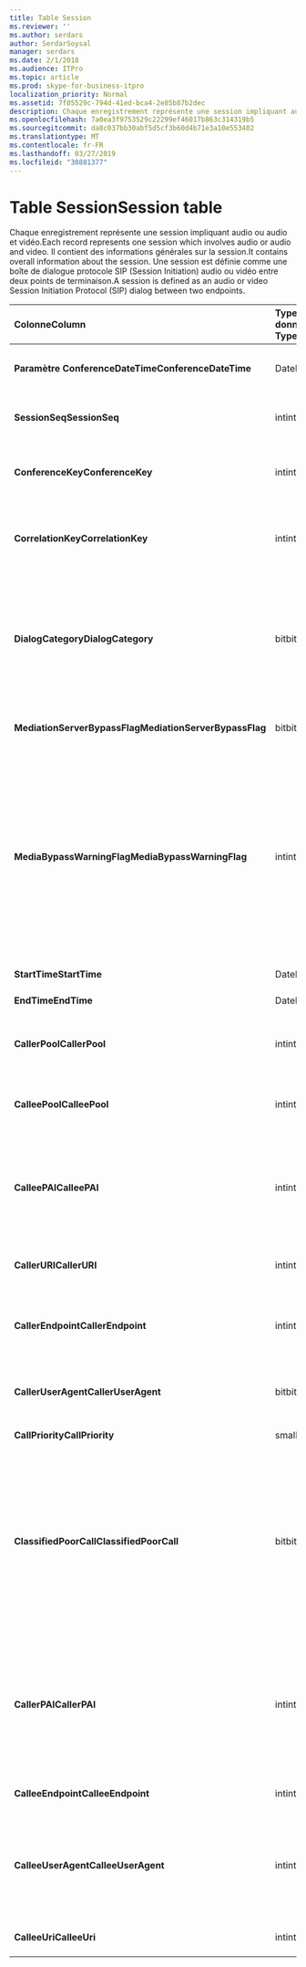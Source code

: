 ```yaml
---
title: Table Session
ms.reviewer: ''
ms.author: serdars
author: SerdarSoysal
manager: serdars
ms.date: 2/1/2018
ms.audience: ITPro
ms.topic: article
ms.prod: skype-for-business-itpro
localization_priority: Normal
ms.assetid: 7f05529c-794d-41ed-bca4-2e85b87b2dec
description: Chaque enregistrement représente une session impliquant audio ou audio et vidéo. Il contient des informations générales sur la session. Une session est définie comme une boîte de dialogue protocole SIP (Session Initiation) audio ou vidéo entre deux points de terminaison.
ms.openlocfilehash: 7a0ea3f9753529c22299ef46017b863c314319b5
ms.sourcegitcommit: da8c037bb30abf5d5cf3b60d4b71e3a10e553402
ms.translationtype: MT
ms.contentlocale: fr-FR
ms.lasthandoff: 03/27/2019
ms.locfileid: "30881377"
---
```

# <a name="session-table"></a><span data-ttu-id="80cdb-105">Table Session</span><span class="sxs-lookup"><span data-stu-id="80cdb-105">Session table</span></span>
 
<span data-ttu-id="80cdb-106">Chaque enregistrement représente une session impliquant audio ou audio et vidéo.</span><span class="sxs-lookup"><span data-stu-id="80cdb-106">Each record represents one session which involves audio or audio and video.</span></span> <span data-ttu-id="80cdb-107">Il contient des informations générales sur la session.</span><span class="sxs-lookup"><span data-stu-id="80cdb-107">It contains overall information about the session.</span></span> <span data-ttu-id="80cdb-108">Une session est définie comme une boîte de dialogue protocole SIP (Session Initiation) audio ou vidéo entre deux points de terminaison.</span><span class="sxs-lookup"><span data-stu-id="80cdb-108">A session is defined as an audio or video Session Initiation Protocol (SIP) dialog between two endpoints.</span></span>
  
|<span data-ttu-id="80cdb-109">**Colonne**</span><span class="sxs-lookup"><span data-stu-id="80cdb-109">**Column**</span></span>|<span data-ttu-id="80cdb-110">**Type de données**</span><span class="sxs-lookup"><span data-stu-id="80cdb-110">**Data Type**</span></span>|<span data-ttu-id="80cdb-111">**Clé/Index**</span><span class="sxs-lookup"><span data-stu-id="80cdb-111">**Key/Index**</span></span>|<span data-ttu-id="80cdb-112">**Détails**</span><span class="sxs-lookup"><span data-stu-id="80cdb-112">**Details**</span></span>|
|:-----|:-----|:-----|:-----|
|<span data-ttu-id="80cdb-113">**Paramètre ConferenceDateTime**</span><span class="sxs-lookup"><span data-stu-id="80cdb-113">**ConferenceDateTime**</span></span> <br/> |<span data-ttu-id="80cdb-114">DateHeure</span><span class="sxs-lookup"><span data-stu-id="80cdb-114">datetime</span></span>  <br/> |<span data-ttu-id="80cdb-115">Principal</span><span class="sxs-lookup"><span data-stu-id="80cdb-115">Primary</span></span>  <br/> |<span data-ttu-id="80cdb-116">Référencé à partir de la [table de la boîte de dialogue](dialog.md).</span><span class="sxs-lookup"><span data-stu-id="80cdb-116">Referenced from the [Dialog table](dialog.md).</span></span>  <br/> |
|<span data-ttu-id="80cdb-117">**SessionSeq**</span><span class="sxs-lookup"><span data-stu-id="80cdb-117">**SessionSeq**</span></span> <br/> |<span data-ttu-id="80cdb-118">int</span><span class="sxs-lookup"><span data-stu-id="80cdb-118">int</span></span>  <br/> |<span data-ttu-id="80cdb-119">Principal</span><span class="sxs-lookup"><span data-stu-id="80cdb-119">Primary</span></span>  <br/> |<span data-ttu-id="80cdb-120">Référencé à partir de la [table de la boîte de dialogue](dialog.md).</span><span class="sxs-lookup"><span data-stu-id="80cdb-120">Referenced from the [Dialog table](dialog.md).</span></span>  <br/> |
|<span data-ttu-id="80cdb-121">**ConferenceKey**</span><span class="sxs-lookup"><span data-stu-id="80cdb-121">**ConferenceKey**</span></span> <br/> |<span data-ttu-id="80cdb-122">int</span><span class="sxs-lookup"><span data-stu-id="80cdb-122">int</span></span>  <br/> |<span data-ttu-id="80cdb-123">Étrangère</span><span class="sxs-lookup"><span data-stu-id="80cdb-123">Foreign</span></span>  <br/> |<span data-ttu-id="80cdb-124">Clé de conférence.</span><span class="sxs-lookup"><span data-stu-id="80cdb-124">Conference key.</span></span> <span data-ttu-id="80cdb-125">Référencé à partir de la [table de conférence](conference.md).</span><span class="sxs-lookup"><span data-stu-id="80cdb-125">Referenced from the [Conference table](conference.md).</span></span>  <br/> |
|<span data-ttu-id="80cdb-126">**CorrelationKey**</span><span class="sxs-lookup"><span data-stu-id="80cdb-126">**CorrelationKey**</span></span> <br/> |<span data-ttu-id="80cdb-127">int</span><span class="sxs-lookup"><span data-stu-id="80cdb-127">int</span></span>  <br/> |<span data-ttu-id="80cdb-128">Étrangère</span><span class="sxs-lookup"><span data-stu-id="80cdb-128">Foreign</span></span>  <br/> |<span data-ttu-id="80cdb-129">Clé de corrélation.</span><span class="sxs-lookup"><span data-stu-id="80cdb-129">Correlation key.</span></span> <span data-ttu-id="80cdb-130">Référencé à partir de la [table SessionCorrelation](sessioncorrelation.md).</span><span class="sxs-lookup"><span data-stu-id="80cdb-130">Referenced from the [SessionCorrelation table](sessioncorrelation.md).</span></span>  <br/> |
|<span data-ttu-id="80cdb-131">**DialogCategory**</span><span class="sxs-lookup"><span data-stu-id="80cdb-131">**DialogCategory**</span></span> <br/> |<span data-ttu-id="80cdb-132">bit</span><span class="sxs-lookup"><span data-stu-id="80cdb-132">bit</span></span>  <br/> | <br/> |<span data-ttu-id="80cdb-133">Catégorie de la boîte de dialogue ; 0 est Skype pour Business Server vers le serveur de médiation ; 1 est le serveur de médiation vers branche de passerelle PSTN.</span><span class="sxs-lookup"><span data-stu-id="80cdb-133">Dialog category; 0 is Skype for Business Server to Mediation Server leg; 1 is Mediation Server to PSTN gateway leg.</span></span>  <br/> |
|<span data-ttu-id="80cdb-134">**MediationServerBypassFlag**</span><span class="sxs-lookup"><span data-stu-id="80cdb-134">**MediationServerBypassFlag**</span></span> <br/> |<span data-ttu-id="80cdb-135">bit</span><span class="sxs-lookup"><span data-stu-id="80cdb-135">bit</span></span>  <br/> ||<span data-ttu-id="80cdb-136">Indicateur signalant si l’appel a été contourné ou non.</span><span class="sxs-lookup"><span data-stu-id="80cdb-136">Flag indicating if the call was bypassed or not.</span></span>  <br/> |
|<span data-ttu-id="80cdb-137">**MediaBypassWarningFlag**</span><span class="sxs-lookup"><span data-stu-id="80cdb-137">**MediaBypassWarningFlag**</span></span> <br/> |<span data-ttu-id="80cdb-138">int</span><span class="sxs-lookup"><span data-stu-id="80cdb-138">int</span></span>  <br/> ||<span data-ttu-id="80cdb-139">Ce champ, s’il est présent, indique pourquoi un appel a été contourné pas même si le contournement de média ID correspondant.</span><span class="sxs-lookup"><span data-stu-id="80cdb-139">This field, if present, indicates why a call was not bypassed even if the bypass IDs matched.</span></span> <span data-ttu-id="80cdb-140">Skype pour Business Server, une seule valeur est définie.</span><span class="sxs-lookup"><span data-stu-id="80cdb-140">For Skype for Business Server, only one value is defined.</span></span>  <br/> <span data-ttu-id="80cdb-141">0 x 0001 - ID de contournement inconnu pour la carte réseau par défaut.</span><span class="sxs-lookup"><span data-stu-id="80cdb-141">0x0001 - Unknown bypass ID for Default network adapter.</span></span>  <br/> |
|<span data-ttu-id="80cdb-142">**StartTime**</span><span class="sxs-lookup"><span data-stu-id="80cdb-142">**StartTime**</span></span> <br/> |<span data-ttu-id="80cdb-143">DateHeure</span><span class="sxs-lookup"><span data-stu-id="80cdb-143">datetime</span></span>  <br/> | <br/> |<span data-ttu-id="80cdb-144">Heure de début d’appel.</span><span class="sxs-lookup"><span data-stu-id="80cdb-144">Call start time.</span></span>  <br/> |
|<span data-ttu-id="80cdb-145">**EndTime**</span><span class="sxs-lookup"><span data-stu-id="80cdb-145">**EndTime**</span></span> <br/> |<span data-ttu-id="80cdb-146">DateHeure</span><span class="sxs-lookup"><span data-stu-id="80cdb-146">datetime</span></span>  <br/> | <br/> |<span data-ttu-id="80cdb-147">Heure de fin de l’appel.</span><span class="sxs-lookup"><span data-stu-id="80cdb-147">Call end time.</span></span>  <br/> |
|<span data-ttu-id="80cdb-148">**CallerPool**</span><span class="sxs-lookup"><span data-stu-id="80cdb-148">**CallerPool**</span></span> <br/> |<span data-ttu-id="80cdb-149">int</span><span class="sxs-lookup"><span data-stu-id="80cdb-149">int</span></span>  <br/> |<span data-ttu-id="80cdb-150">Étrangère</span><span class="sxs-lookup"><span data-stu-id="80cdb-150">Foreign</span></span>  <br/> |<span data-ttu-id="80cdb-151">Le pool de l’appelant.</span><span class="sxs-lookup"><span data-stu-id="80cdb-151">The pool of the caller.</span></span> <span data-ttu-id="80cdb-152">Référencé à partir de la [table primaire](pool.md).</span><span class="sxs-lookup"><span data-stu-id="80cdb-152">Referenced from the [Pool table](pool.md).</span></span>  <br/> |
|<span data-ttu-id="80cdb-153">**CalleePool**</span><span class="sxs-lookup"><span data-stu-id="80cdb-153">**CalleePool**</span></span> <br/> |<span data-ttu-id="80cdb-154">int</span><span class="sxs-lookup"><span data-stu-id="80cdb-154">int</span></span>  <br/> |<span data-ttu-id="80cdb-155">Étrangère</span><span class="sxs-lookup"><span data-stu-id="80cdb-155">Foreign</span></span>  <br/> |<span data-ttu-id="80cdb-156">Le pool du destinataire de l’appel.</span><span class="sxs-lookup"><span data-stu-id="80cdb-156">The pool of the call receiver.</span></span> <span data-ttu-id="80cdb-157">Référencé à partir de la [table primaire](pool.md).</span><span class="sxs-lookup"><span data-stu-id="80cdb-157">Referenced from the [Pool table](pool.md).</span></span>  <br/> |
|<span data-ttu-id="80cdb-158">**CalleePAI**</span><span class="sxs-lookup"><span data-stu-id="80cdb-158">**CalleePAI**</span></span> <br/> |<span data-ttu-id="80cdb-159">int</span><span class="sxs-lookup"><span data-stu-id="80cdb-159">int</span></span>  <br/> |<span data-ttu-id="80cdb-160">Étrangère</span><span class="sxs-lookup"><span data-stu-id="80cdb-160">Foreign</span></span>  <br/> |<span data-ttu-id="80cdb-161">URI SIP dans le SIP p-asserted-identity (PAI) de point de terminaison du destinataire.</span><span class="sxs-lookup"><span data-stu-id="80cdb-161">SIP URI in the SIP p-asserted identity (PAI) of the receiving endpoint.</span></span> <span data-ttu-id="80cdb-162">Référencé à partir de la [table de l’utilisateur](user-0.md).</span><span class="sxs-lookup"><span data-stu-id="80cdb-162">Referenced from the [User table](user-0.md).</span></span>  <br/> |
|<span data-ttu-id="80cdb-163">**CallerURI**</span><span class="sxs-lookup"><span data-stu-id="80cdb-163">**CallerURI**</span></span> <br/> |<span data-ttu-id="80cdb-164">int</span><span class="sxs-lookup"><span data-stu-id="80cdb-164">int</span></span>  <br/> |<span data-ttu-id="80cdb-165">Étrangère</span><span class="sxs-lookup"><span data-stu-id="80cdb-165">Foreign</span></span>  <br/> |<span data-ttu-id="80cdb-166">URI de l’appelant.</span><span class="sxs-lookup"><span data-stu-id="80cdb-166">Caller's URI.</span></span> <span data-ttu-id="80cdb-167">Référencé à partir de la [table de l’utilisateur](user-0.md).</span><span class="sxs-lookup"><span data-stu-id="80cdb-167">Referenced from the [User table](user-0.md).</span></span>  <br/> |
|<span data-ttu-id="80cdb-168">**CallerEndpoint**</span><span class="sxs-lookup"><span data-stu-id="80cdb-168">**CallerEndpoint**</span></span> <br/> |<span data-ttu-id="80cdb-169">int</span><span class="sxs-lookup"><span data-stu-id="80cdb-169">int</span></span>  <br/> |<span data-ttu-id="80cdb-170">Étrangère</span><span class="sxs-lookup"><span data-stu-id="80cdb-170">Foreign</span></span>  <br/> |<span data-ttu-id="80cdb-171">Point de terminaison de l’appelant.</span><span class="sxs-lookup"><span data-stu-id="80cdb-171">Caller's endpoint.</span></span> <span data-ttu-id="80cdb-172">Référencé à partir de la [table de point de terminaison](endpoint.md).</span><span class="sxs-lookup"><span data-stu-id="80cdb-172">Referenced from the [Endpoint table](endpoint.md).</span></span>  <br/> |
|<span data-ttu-id="80cdb-173">**CallerUserAgent**</span><span class="sxs-lookup"><span data-stu-id="80cdb-173">**CallerUserAgent**</span></span> <br/> |<span data-ttu-id="80cdb-174">bit</span><span class="sxs-lookup"><span data-stu-id="80cdb-174">bit</span></span>  <br/> |<span data-ttu-id="80cdb-175">Étrangère</span><span class="sxs-lookup"><span data-stu-id="80cdb-175">Foreign</span></span>  <br/> |<span data-ttu-id="80cdb-176">Agent utilisateur de l’appelant.</span><span class="sxs-lookup"><span data-stu-id="80cdb-176">Caller's user agent.</span></span> <span data-ttu-id="80cdb-177">Référencé depuis la [table UserAgent](useragent.md).</span><span class="sxs-lookup"><span data-stu-id="80cdb-177">Referenced from the [UserAgent table](useragent.md).</span></span>  <br/> |
|<span data-ttu-id="80cdb-178">**CallPriority**</span><span class="sxs-lookup"><span data-stu-id="80cdb-178">**CallPriority**</span></span> <br/> |<span data-ttu-id="80cdb-179">smallint</span><span class="sxs-lookup"><span data-stu-id="80cdb-179">smallint</span></span>  <br/> ||<span data-ttu-id="80cdb-180">La priorité de cet appel.</span><span class="sxs-lookup"><span data-stu-id="80cdb-180">The priority of this call.</span></span>  <br/> |
|<span data-ttu-id="80cdb-181">**ClassifiedPoorCall**</span><span class="sxs-lookup"><span data-stu-id="80cdb-181">**ClassifiedPoorCall**</span></span> <br/> |<span data-ttu-id="80cdb-182">bit</span><span class="sxs-lookup"><span data-stu-id="80cdb-182">bit</span></span>  <br/> ||<span data-ttu-id="80cdb-183">Cette colonne est déconseillée et n’est pas utilisée dans Skype pour Business Server.</span><span class="sxs-lookup"><span data-stu-id="80cdb-183">This column has been deprecated and is not used in Skype for Business Server.</span></span> <span data-ttu-id="80cdb-184">Au lieu de cela, ces informations sont signalées sur une ligne par multimédia des bases.</span><span class="sxs-lookup"><span data-stu-id="80cdb-184">Instead, this information is reported on a per-media line bases.</span></span> <span data-ttu-id="80cdb-185">Reportez-vous à la [table MediaLine](medialine-0.md) pour plus d’informations.</span><span class="sxs-lookup"><span data-stu-id="80cdb-185">Refer to the [MediaLine table](medialine-0.md) for more information.</span></span> <br/> |
|<span data-ttu-id="80cdb-186">**CallerPAI**</span><span class="sxs-lookup"><span data-stu-id="80cdb-186">**CallerPAI**</span></span> <br/> |<span data-ttu-id="80cdb-187">int</span><span class="sxs-lookup"><span data-stu-id="80cdb-187">int</span></span>  <br/> |<span data-ttu-id="80cdb-188">Étrangère</span><span class="sxs-lookup"><span data-stu-id="80cdb-188">Foreign</span></span>  <br/> |<span data-ttu-id="80cdb-189">P-Asserted-Identity de l’utilisateur qui a passé l’appel.</span><span class="sxs-lookup"><span data-stu-id="80cdb-189">P-Asserted-Identity of the user who placed the call.</span></span> <span data-ttu-id="80cdb-190">P-Asserted-Identity (PAI) est utilisé pour transmettre l’identité de l’utilisateur qui a passé l’appel de la valeur true.</span><span class="sxs-lookup"><span data-stu-id="80cdb-190">The P-Asserted-Identity (PAI) is used to convey the true identity of the user who placed the call.</span></span>  <br/> |
|<span data-ttu-id="80cdb-191">**CalleeEndpoint**</span><span class="sxs-lookup"><span data-stu-id="80cdb-191">**CalleeEndpoint**</span></span> <br/> |<span data-ttu-id="80cdb-192">int</span><span class="sxs-lookup"><span data-stu-id="80cdb-192">int</span></span>  <br/> |<span data-ttu-id="80cdb-193">Étrangère</span><span class="sxs-lookup"><span data-stu-id="80cdb-193">Foreign</span></span>  <br/> |<span data-ttu-id="80cdb-194">Point de terminaison qui a reçu l’appel.</span><span class="sxs-lookup"><span data-stu-id="80cdb-194">Endpoint that received the call.</span></span>  <br/> |
|<span data-ttu-id="80cdb-195">**CalleeUserAgent**</span><span class="sxs-lookup"><span data-stu-id="80cdb-195">**CalleeUserAgent**</span></span> <br/> |<span data-ttu-id="80cdb-196">int</span><span class="sxs-lookup"><span data-stu-id="80cdb-196">int</span></span>  <br/> |<span data-ttu-id="80cdb-197">Étrangère</span><span class="sxs-lookup"><span data-stu-id="80cdb-197">Foreign</span></span>  <br/> |<span data-ttu-id="80cdb-198">Agent utilisateur employé par l’utilisateur qui a reçu l’appel.</span><span class="sxs-lookup"><span data-stu-id="80cdb-198">User agent employed by the user who received the call.</span></span> <span data-ttu-id="80cdb-199">Agents utilisateurs représentent le périphérique de point de terminaison client.</span><span class="sxs-lookup"><span data-stu-id="80cdb-199">User agents represent the client endpoint device.</span></span>  <br/> |
|<span data-ttu-id="80cdb-200">**CalleeUri**</span><span class="sxs-lookup"><span data-stu-id="80cdb-200">**CalleeUri**</span></span> <br/> |<span data-ttu-id="80cdb-201">int</span><span class="sxs-lookup"><span data-stu-id="80cdb-201">int</span></span>  <br/> |<span data-ttu-id="80cdb-202">Étrangère</span><span class="sxs-lookup"><span data-stu-id="80cdb-202">Foreign</span></span>  <br/> |<span data-ttu-id="80cdb-203">URI SIP de l’utilisateur qui a reçu l’appel.</span><span class="sxs-lookup"><span data-stu-id="80cdb-203">SIP URI of the user who received the call.</span></span>  <br/> |
   

